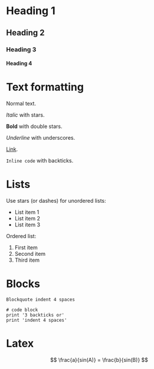 # Heading 1
## Heading 2
### Heading 3
#### Heading 4

# Text formatting

Normal text.

*Italic* with stars.

**Bold** with double stars.

_Underline_ with underscores.

[Link](http://link.com/).

`Inline code` with backticks.

# Lists

Use stars (or dashes) for unordered lists:

* List item 1
* List item 2
* List item 3
	
Ordered list:

1. First item
2. Second item
3. Third item

# Blocks

    Blockquote indent 4 spaces

```
# code block
print '3 backticks or'
print 'indent 4 spaces'
```

# Latex

$$
\frac{a}{sin(A)} =
\frac{b}{sin(B)}
$$